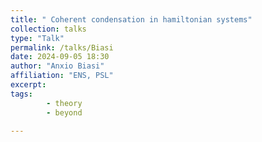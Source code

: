 ```yaml
---
title: " Coherent condensation in hamiltonian systems"
collection: talks
type: "Talk"
permalink: /talks/Biasi
date: 2024-09-05 18:30
author: "Anxio Biasi" 
affiliation: "ENS, PSL"
excerpt:  
tags: 
        - theory
        - beyond

---
```


